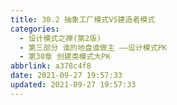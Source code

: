 ```yaml
---
title: 30.2 抽象工厂模式VS建造者模式
categories: 
  - 设计模式之禅(第2版)
  - 第三部分 谁的地盘谁做主 ——设计模式PK
  - 第30章 创建类模式大PK
abbrlink: a378c4f8
date: 2021-09-27 19:57:33
updated: 2021-09-27 19:57:33
---
```

